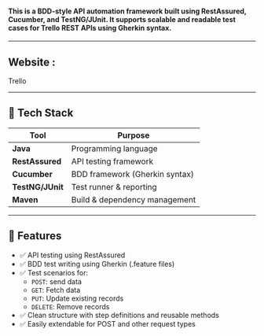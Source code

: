 #### This is a BDD-style API automation framework built using **RestAssured**, **Cucumber**, and **TestNG/JUnit**. It supports scalable and readable test cases for Trello REST APIs using Gherkin syntax.

---
## Website :
Trello
- - - 

## 🔧 Tech Stack

| Tool           | Purpose                          |
|----------------|----------------------------------|
| **Java**       | Programming language             |
| **RestAssured**| API testing framework            |
| **Cucumber**   | BDD framework (Gherkin syntax)   |
| **TestNG/JUnit** | Test runner & reporting        |
| **Maven**      | Build & dependency management    |

---
## 🚀 Features

- ✅ API testing using RestAssured
- ✅ BDD test writing using Gherkin (.feature files)
- ✅ Test scenarios for:
  - `POST`: send data 
  - `GET`: Fetch data
  - `PUT`: Update existing records
  - `DELETE`: Remove records
- ✅ Clean structure with step definitions and reusable methods
- ✅ Easily extendable for POST and other request types
